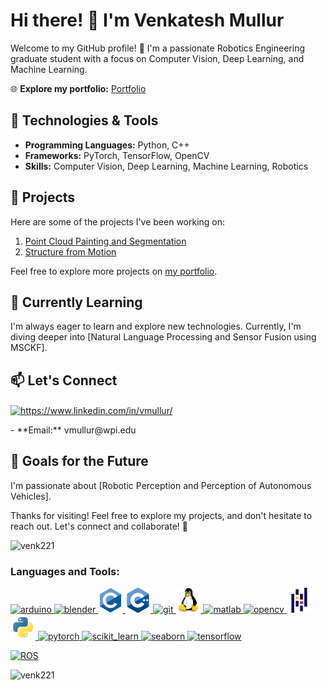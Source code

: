 # Hi there! 👋 I'm Venkatesh Mullur

Welcome to my GitHub profile! 🚀 I'm a passionate Robotics Engineering graduate student with a focus on Computer Vision, Deep Learning, and Machine Learning.

🌐 **Explore my portfolio:** [Portfolio](https://venk221.github.io/)

## 🔧 Technologies & Tools

- **Programming Languages:** Python, C++
- **Frameworks:** PyTorch, TensorFlow, OpenCV
- **Skills:** Computer Vision, Deep Learning, Machine Learning, Robotics

## 🚀 Projects

Here are some of the projects I've been working on:

1. [Point Cloud Painting and Segmentation](https://github.com/venk221/Point-Cloud_Semantic-Segmentation-Point-Painting)
2. [Structure from Motion]([link-to-repo](https://github.com/venk221/Structure-from-Motion-NeRF))

Feel free to explore more projects on [my portfolio](https://venk221.github.io/).

## 🌱 Currently Learning

I'm always eager to learn and explore new technologies. Currently, I'm diving deeper into [Natural Language Processing and Sensor Fusion using MSCKF].

## 📫 Let's Connect
<p align="left">
<a href="https://linkedin.com/in/https://www.linkedin.com/in/vmullur/" target="blank"><img align="center" src="https://raw.githubusercontent.com/rahuldkjain/github-profile-readme-generator/master/src/images/icons/Social/linked-in-alt.svg" alt="https://www.linkedin.com/in/vmullur/" height="30" width="40" /></a>
</p>
- **Email:** vmullur@wpi.edu


## 🎯 Goals for the Future

I'm passionate about [Robotic Perception and Perception of Autonomous Vehicles]. 

Thanks for visiting! Feel free to explore my projects, and don't hesitate to reach out. Let's connect and collaborate! 🌟


<p align="left"> <img src="https://komarev.com/ghpvc/?username=venk221&label=Profile%20views&color=0e75b6&style=flat" alt="venk221" /> </p>

<!--<p align="left"> <a href="https://github.com/ryo-ma/github-profile-trophy"><img src="https://github-profile-trophy.vercel.app/?username=venk221" alt="venk221" /></a> </p> -->

<h3 align="left">Languages and Tools:</h3>
<p align="left"> <a href="https://www.arduino.cc/" target="_blank" rel="noreferrer"> <img src="https://cdn.worldvectorlogo.com/logos/arduino-1.svg" alt="arduino" width="40" height="40"/> </a> <a href="https://www.blender.org/" target="_blank" rel="noreferrer"> <img src="https://download.blender.org/branding/community/blender_community_badge_white.svg" alt="blender" width="40" height="40"/> </a> <a href="https://www.cprogramming.com/" target="_blank" rel="noreferrer"> <img src="https://raw.githubusercontent.com/devicons/devicon/master/icons/c/c-original.svg" alt="c" width="40" height="40"/> </a> <a href="https://www.w3schools.com/cpp/" target="_blank" rel="noreferrer"> <img src="https://raw.githubusercontent.com/devicons/devicon/master/icons/cplusplus/cplusplus-original.svg" alt="cplusplus" width="40" height="40"/> </a> <a href="https://git-scm.com/" target="_blank" rel="noreferrer"> <img src="https://www.vectorlogo.zone/logos/git-scm/git-scm-icon.svg" alt="git" width="40" height="40"/> </a> <a href="https://www.linux.org/" target="_blank" rel="noreferrer"> <img src="https://raw.githubusercontent.com/devicons/devicon/master/icons/linux/linux-original.svg" alt="linux" width="40" height="40"/> </a> <a href="https://www.mathworks.com/" target="_blank" rel="noreferrer"> <img src="https://upload.wikimedia.org/wikipedia/commons/2/21/Matlab_Logo.png" alt="matlab" width="40" height="40"/> </a> <a href="https://opencv.org/" target="_blank" rel="noreferrer"> <img src="https://www.vectorlogo.zone/logos/opencv/opencv-icon.svg" alt="opencv" width="40" height="40"/> </a> <a href="https://pandas.pydata.org/" target="_blank" rel="noreferrer"> <img src="https://raw.githubusercontent.com/devicons/devicon/2ae2a900d2f041da66e950e4d48052658d850630/icons/pandas/pandas-original.svg" alt="pandas" width="40" height="40"/> </a> <a href="https://www.python.org" target="_blank" rel="noreferrer"> <img src="https://raw.githubusercontent.com/devicons/devicon/master/icons/python/python-original.svg" alt="python" width="40" height="40"/> </a> <a href="https://pytorch.org/" target="_blank" rel="noreferrer"> <img src="https://www.vectorlogo.zone/logos/pytorch/pytorch-icon.svg" alt="pytorch" width="40" height="40"/> </a> <a href="https://scikit-learn.org/" target="_blank" rel="noreferrer"> <img src="https://upload.wikimedia.org/wikipedia/commons/0/05/Scikit_learn_logo_small.svg" alt="scikit_learn" width="40" height="40"/> </a> <a href="https://seaborn.pydata.org/" target="_blank" rel="noreferrer"> <img src="https://seaborn.pydata.org/_images/logo-mark-lightbg.svg" alt="seaborn" width="40" height="40"/> </a> <a href="https://www.tensorflow.org" target="_blank" rel="noreferrer"> <img src="https://www.vectorlogo.zone/logos/tensorflow/tensorflow-icon.svg" alt="tensorflow" width="40" height="40"/> </a> </p> <a href="http://www.ros.org/" target="_blank" rel="noreferrer">
  <img src="https://img.shields.io/badge/ROS-22314E?style=for-the-badge&logo=ros&logoColor=white" alt="ROS" />
</a>


<p><img align="left" src="https://github-readme-stats.vercel.app/api/top-langs?username=venk221&show_icons=true&locale=en&layout=compact" alt="venk221" /></p>

<!--<p>&nbsp;<img align="center" src="https://github-readme-stats.vercel.app/api?username=venk221&show_icons=true&locale=en" alt="venk221" /></p> -->


<!--
**venk221/venk221** is a ✨ _special_ ✨ repository because its `README.md` (this file) appears on your GitHub profile.

Here are some ideas to get you started:

- 🔭 I’m currently working on ...
- 🌱 I’m currently learning ...
- 👯 I’m looking to collaborate on ...
- 🤔 I’m looking for help with ...
- 💬 Ask me about ...
- 📫 How to reach me: ...
- 😄 Pronouns: ...
- ⚡ Fun fact: ...
-->
